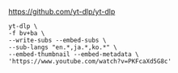 https://github.com/yt-dlp/yt-dlp
```
yt-dlp \
-f bv+ba \
--write-subs --embed-subs \
--sub-langs "en.*,ja.*,ko.*" \
--embed-thumbnail --embed-metadata \
'https://www.youtube.com/watch?v=PKFcaXd5G8c'
```